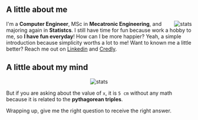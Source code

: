 ## A little about me

<img src="https://github-readme-stats.vercel.app/api?username=thyarles&show_icons=true&theme=light&count_private=true&hide_title=true" alt="stats" align="right">

I'm a **Computer Engineer**, MSc in **Mecatronic Engineering**, and majoring again in **Statistcs**.
I still have time for fun because work a hobby to me, so **I have fun everyday**! How can I be more happier?
Yeah, a simple introduction because simplicity worths a lot to me! Want to known me a little better? Reach me out on [Linkedin](https://www.linkedin.com/in/thyarles) and [Credly](https://www.credly.com/users/thyarles/badges).
  
## A little about my mind

<p align="center"><img src="https://i.ytimg.com/vi/bj-LMniVfJ8/mqdefault.jpg" alt="stats"></p>

But if you are asking about the value of `x`, it is `5 cm` without any math because it is related to the **pythagorean triples**. 

Wrapping up, give me the right question to receive the right answer.
